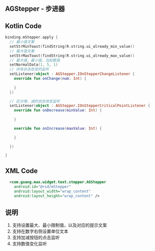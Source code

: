 ## AGStepper - 步进器

## Kotlin Code

```kotlin
binding.mStepper.apply {
  // 最小值文案
  setStrMinToast(findString(R.string.ui_already_min_value))
  // 最大值文案
  setStrMaxToast(findString(R.string.ui_already_max_value))
  // 最大值，最小值，当前数值
  setNormalData(1, 5, 1)
  // 所有状态改变的监听
  setListener(object : AGStepper.IOnStepperChangeListener {
    override fun onChange(num: Int) {
      
    }
  })

  // 区分增、减的状态改变监听
  setListener(object : AGStepper.IOnStepperCriticalPointListener {
    override fun onDecrease(minValue: Int) {
      
    }

    override fun onIncrease(maxValue: Int) {
      
    }

  })

}
```

## XML Code

```xml
  <com.guang.max.widget.text.stepper.AGStepper
    android:id="@+id/mStepper"
    android:layout_width="wrap_content"
    android:layout_height="wrap_content" />
```

## 说明

1. 支持设置最大、最小限制值，以及对应的提示文案
2. 支持在数字右侧设置单位文本
3. 支持加减按钮的点击监听
4. 支持数值变化监听



